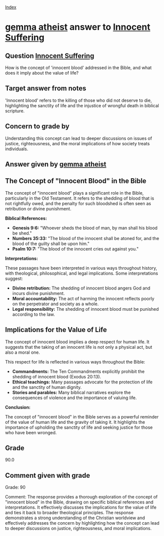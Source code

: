 
[Index](../../index.md)
# [gemma atheist](../../answering_models/gemma_atheist.md) answer to [Innocent Suffering](../../questions/Innocent_Suffering.md)

## Question [Innocent Suffering](../../questions/Innocent_Suffering.md)
How is the concept of 'innocent blood' addressed in the Bible, and what does it imply about the value of life?

## Target answer from notes
'Innocent blood' refers to the killing of those who did not deserve to die, highlighting the sanctity of life and the injustice of wrongful death in biblical scripture.

## Concern to grade by
Understanding this concept can lead to deeper discussions on issues of justice, righteousness, and the moral implications of how society treats individuals.

## Answer given by [gemma atheist](../../answering_models/gemma_atheist.md)
## The Concept of "Innocent Blood" in the Bible

The concept of "innocent blood" plays a significant role in the Bible, particularly in the Old Testament. It refers to the shedding of blood that is not rightfully owed, and the penalty for such bloodshed is often seen as retribution or divine punishment.

**Biblical References:**

* **Genesis 9:6:** "Whoever sheds the blood of man, by man shall his blood be shed."
* **Numbers 35:33:** "The blood of the innocent shall be atoned for, and the blood of the guilty shall be upon him."
* **Psalm 10:7:** "The blood of the innocent cries out against you."

**Interpretations:**

These passages have been interpreted in various ways throughout history, with theological, philosophical, and legal implications. Some interpretations suggest:

* **Divine retribution:** The shedding of innocent blood angers God and incurs divine punishment.
* **Moral accountability:** The act of harming the innocent reflects poorly on the perpetrator and society as a whole.
* **Legal responsibility:** The shedding of innocent blood must be punished according to the law.


## Implications for the Value of Life

The concept of innocent blood implies a deep respect for human life. It suggests that the taking of an innocent life is not only a physical act, but also a moral one. 

This respect for life is reflected in various ways throughout the Bible:

* **Commandments:** The Ten Commandments explicitly prohibit the shedding of innocent blood (Exodus 20:13).
* **Ethical teachings:** Many passages advocate for the protection of life and the sanctity of human dignity.
* **Stories and parables:** Many biblical narratives explore the consequences of violence and the importance of valuing life.

**Conclusion:**

The concept of "innocent blood" in the Bible serves as a powerful reminder of the value of human life and the gravity of taking it. It highlights the importance of upholding the sanctity of life and seeking justice for those who have been wronged.

## Grade
90.0

## Comment given with grade
Grade: 90

Comment: The response provides a thorough exploration of the concept of "innocent blood" in the Bible, drawing on specific biblical references and interpretations. It effectively discusses the implications for the value of life and ties it back to broader theological principles. The response demonstrates a strong understanding of the Christian worldview and effectively addresses the concern by highlighting how the concept can lead to deeper discussions on justice, righteousness, and moral implications.
